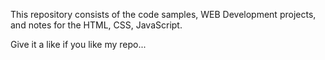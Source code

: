 This repository consists of the code samples, WEB Development projects, and notes for the HTML, CSS, JavaScript.

Give it a like if you like my repo...
